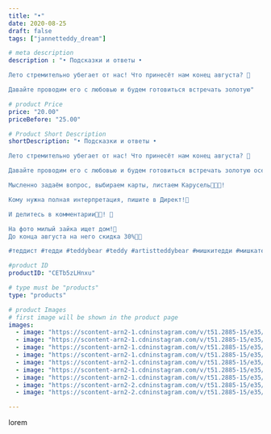 ```yaml
---
title: "•"
date: 2020-08-25
draft: false
tags: ["jannetteddy_dream"]

# meta description
description : "• Подсказки и ответы •

Лето стремительно убегает от нас! Что принесёт нам конец августа? 🌻

Давайте проводим его с любовью и будем готовиться встречать золотую"

# product Price
price: "20.00"
priceBefore: "25.00"

# Product Short Description
shortDescription: "• Подсказки и ответы •

Лето стремительно убегает от нас! Что принесёт нам конец августа? 🌻

Давайте проводим его с любовью и будем готовиться встречать золотую осень!🍂🥀🍁

Мысленно задаём вопрос, выбираем карты, листаем Карусель💫🙏💞!

Кому нужна полная интерпретация, пишите в Директ!💞

И делитесь в комментарии🙏😘! 💫

На фото милый зайка ищет дом!🥰 
До конца августа на него скидка 30%🙈😘

#теддист #тедди #teddybear #teddy #artistteddybear #мишкитедди #мишкатедди #teddybear🐻 #teddy🐻 #teddy_bear #teddybearlove #artistteddybear #artistteddy #своимируками #ручнаяработа #моявесна #распродажа #медведиспасутмир #мойпомощниккнига #jannettcollection #королевствотеддишик #картымак #метафорическиекарты #ассоциативныекарты #арттерапия #психология #jannetteddy_психология #лето #море #лето2020"

#product ID
productID: "CETb5zLHnxu"

# type must be "products"
type: "products"

# product Images
# first image will be shown in the product page
images:
  - image: "https://scontent-arn2-1.cdninstagram.com/v/t51.2885-15/e35/s1080x1080/118250954_119394539663104_4158604906402692267_n.jpg?_nc_ht=scontent-arn2-1.cdninstagram.com&_nc_cat=104&_nc_ohc=K8Q02H0Bck8AX__p8Mf&tp=1&oh=51f25a8992e53a7d16a322fcb261df35&oe=605BAE1B&ig_cache_key=MjM4MzM3MTM0Mzg0MzI3MDc2MA%3D%3D.2"
  - image: "https://scontent-arn2-1.cdninstagram.com/v/t51.2885-15/e35/s1080x1080/118282490_697587340826206_5161713054326260990_n.jpg?_nc_ht=scontent-arn2-1.cdninstagram.com&_nc_cat=110&_nc_ohc=t2L-3RCLhFMAX_q52TL&tp=1&oh=86f7201948a0db810b9f066c619d1f7c&oe=605C6F09&ig_cache_key=MjM4MzM3MTM0Mzg1OTg2MDgxMg%3D%3D.2"
  - image: "https://scontent-arn2-1.cdninstagram.com/v/t51.2885-15/e35/s1080x1080/118254885_613267596029359_8885433365592474063_n.jpg?_nc_ht=scontent-arn2-1.cdninstagram.com&_nc_cat=107&_nc_ohc=8rqYv4obmxMAX9kjcdb&tp=1&oh=e0023d6ac90d6fb9621eefb2d8629f0b&oe=605A051E&ig_cache_key=MjM4MzM3MTM0MzkxODU4NzI0Mg%3D%3D.2"
  - image: "https://scontent-arn2-1.cdninstagram.com/v/t51.2885-15/e35/s1080x1080/118149039_604385406902515_4158308301644739870_n.jpg?_nc_ht=scontent-arn2-1.cdninstagram.com&_nc_cat=107&_nc_ohc=sbLUtDP47_wAX_2_WCD&tp=1&oh=bcc62b2de652935d526a8cd800eb2e25&oe=605AA01C&ig_cache_key=MjM4MzM3MTM0Mzg4NTA5NzU0MQ%3D%3D.2"
  - image: "https://scontent-arn2-1.cdninstagram.com/v/t51.2885-15/e35/s1080x1080/118372141_811205526287917_806167413094382210_n.jpg?_nc_ht=scontent-arn2-1.cdninstagram.com&_nc_cat=101&_nc_ohc=Erpqtz1-DvAAX9F2k_k&tp=1&oh=777ccce7ad2e02e6555821dfbd8588d7&oe=605AF8A6&ig_cache_key=MjM4MzM3MTM0Mzg1MTU2ODkzOQ%3D%3D.2"
  - image: "https://scontent-arn2-1.cdninstagram.com/v/t51.2885-15/e35/s1080x1080/117654075_764329994329921_3998249623199904433_n.jpg?_nc_ht=scontent-arn2-1.cdninstagram.com&_nc_cat=101&_nc_ohc=OJ_r8t3PPJcAX_ee8s4&tp=1&oh=6acdb8e0e0b5bded8e3bbe327283b1f6&oe=605D1006&ig_cache_key=MjM4MzM3MTM0Mzg5MzQwNDIxOQ%3D%3D.2"
  - image: "https://scontent-arn2-1.cdninstagram.com/v/t51.2885-15/e35/s1080x1080/118087567_166781358268199_6990146717747060393_n.jpg?_nc_ht=scontent-arn2-1.cdninstagram.com&_nc_cat=111&_nc_ohc=gje0jYR8uC4AX_6dlVZ&tp=1&oh=5f1b26102cda21b51e277450f27f9289&oe=605A197D&ig_cache_key=MjM4MzM3MTM0Mzg5MzUwMzk4NA%3D%3D.2"
  - image: "https://scontent-arn2-2.cdninstagram.com/v/t51.2885-15/e35/s1080x1080/118242313_2601124726806228_1788046699011337593_n.jpg?_nc_ht=scontent-arn2-2.cdninstagram.com&_nc_cat=100&_nc_ohc=eJEX6V9LV9gAX_uz9_s&tp=1&oh=0b81ee9d768eb60009b4c07c17eab259&oe=605C18B1&ig_cache_key=MjM4MzM3MTM0MzkxMDE1Nzk2OA%3D%3D.2"
  - image: "https://scontent-arn2-2.cdninstagram.com/v/t51.2885-15/e35/s1080x1080/118379503_614232275903273_4079807320806464528_n.jpg?_nc_ht=scontent-arn2-2.cdninstagram.com&_nc_cat=105&_nc_ohc=8ug9Ia28lh0AX93LYP-&tp=1&oh=6f2b2c93c518be577805474d80084959&oe=605BC203&ig_cache_key=MjM4MzM3MTM0MzkwMjAxMDYxMQ%3D%3D.2"

---
```

lorem
